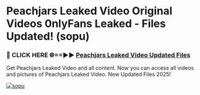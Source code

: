 # Peachjars Leaked Video Original Videos 0nlyFans Leaked - Files Updated! (sopu)

<h3>🔴 CLICK HERE 🌐==►► <a href="https://tinyurl.com/2wckxsce" rel="nofollow">Peachjars Leaked Video Updated Files</a></h3>

Get Peachjars Leaked Video and all content. Now you can access all videos and pictures of Peachjars Leaked Video. New Updated Files 2025!

[![sopu](https://i.imgur.com/AFduVYN.gif)](https://tinyurl.com/2wckxsce)
